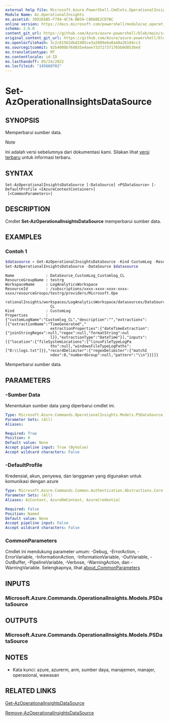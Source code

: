 ```yaml
---
external help file: Microsoft.Azure.PowerShell.Cmdlets.OperationalInsights.dll-Help.xml
Module Name: Az.OperationalInsights
ms.assetid: 3992E6B5-F794-4C7A-BB59-C8D60E2CD7BC
online version: https://docs.microsoft.com/powershell/module/az.operationalinsights/set-azoperationalinsightsdatasource
schema: 2.0.0
content_git_url: https://github.com/Azure/azure-powershell/blob/main/src/OperationalInsights/OperationalInsights/help/Set-AzOperationalInsightsDataSource.md
original_content_git_url: https://github.com/Azure/azure-powershell/blob/main/src/OperationalInsights/OperationalInsights/help/Set-AzOperationalInsightsDataSource.md
ms.openlocfilehash: 3c2c81562dbd2405ce3a2009e6a0a40a26104cc3
ms.sourcegitcommit: 82b4008b76d035e4aee733727371765b0d853bed
ms.translationtype: MT
ms.contentlocale: id-ID
ms.lasthandoff: 05/24/2022
ms.locfileid: "145660702"
---
```

# Set-AzOperationalInsightsDataSource

## SYNOPSIS
Memperbarui sumber data.

> [!NOTE]
>Ini adalah versi sebelumnya dari dokumentasi kami. Silakan lihat [versi terbaru](/powershell/module/az.operationalinsights/set-azoperationalinsightsdatasource) untuk informasi terbaru.

## SYNTAX

```
Set-AzOperationalInsightsDataSource [-DataSource] <PSDataSource> [-DefaultProfile <IAzureContextContainer>]
 [<CommonParameters>]
```

## DESCRIPTION
Cmdlet **Set-AzOperationalInsightsDataSource** memperbarui sumber data.

## EXAMPLES
### Contoh 1
```powershell
$datasource = Get-AzOperationalInsightsDataSource -Kind CustomLog -ResourceGroupName testrg -WorkspaceName LogAnalyticsWorkspace
Set-AzOperationalInsightsDataSource -DataSource $datasource
```
```output
Name              : DataSource_CustomLog_Customlog_CL
ResourceGroupName : testrg
WorkspaceName     : LogAnalyticsWorkspace
ResourceId        : /subscriptions/xxxx-xxxx-xxxx-xxxx-xxxx/resourceGroups/testrg/providers/Microsoft.Ope
                    rationalInsights/workspaces/LogAnalyticsWorkspace/datasources/DataSource_CustomLog_Customlog_
                    CL
Kind              : CustomLog
Properties        : {"customLogName":"Customlog_CL","description":"","extractions":[{"extractionName":"TimeGenerated","
                    extractionProperties":{"dateTimeExtraction":{"joinStringRegex":null,"regex":null,"formatString":nul
                    l}},"extractionType":"DateTime"}],"inputs":[{"location":{"fileSystemLocations":{"linuxFileTypeLogPa
                    ths":null,"windowsFileTypeLogPaths":["D:\\logs.txt"]}},"recordDelimiter":{"regexDelimiter":{"matchI
                    ndex":0,"numberdGroup":null,"pattern":"\\n"}}}]}
```
Memperbarui sumber data.
## PARAMETERS

### -Sumber Data
Menentukan sumber data yang diperbarui cmdlet ini.

```yaml
Type: Microsoft.Azure.Commands.OperationalInsights.Models.PSDataSource
Parameter Sets: (All)
Aliases:

Required: True
Position: 0
Default value: None
Accept pipeline input: True (ByValue)
Accept wildcard characters: False
```

### -DefaultProfile
Kredensial, akun, penyewa, dan langganan yang digunakan untuk komunikasi dengan azure

```yaml
Type: Microsoft.Azure.Commands.Common.Authentication.Abstractions.Core.IAzureContextContainer
Parameter Sets: (All)
Aliases: AzContext, AzureRmContext, AzureCredential

Required: False
Position: Named
Default value: None
Accept pipeline input: False
Accept wildcard characters: False
```

### CommonParameters
Cmdlet ini mendukung parameter umum: -Debug, -ErrorAction, -ErrorVariable, -InformationAction, -InformationVariable, -OutVariable, -OutBuffer, -PipelineVariable, -Verbose, -WarningAction, dan -WarningVariable. Selengkapnya, lihat [about_CommonParameters](http://go.microsoft.com/fwlink/?LinkID=113216)

## INPUTS

### Microsoft.Azure.Commands.OperationalInsights.Models.PSDataSource

## OUTPUTS

### Microsoft.Azure.Commands.OperationalInsights.Models.PSDataSource

## NOTES
* Kata kunci: azure, azurerm, arm, sumber daya, manajemen, manajer, operasional, wawasan

## RELATED LINKS

[Get-AzOperationalInsightsDataSource](./Get-AzOperationalInsightsDataSource.md)

[Remove-AzOperationalInsightsDataSource](./Remove-AzOperationalInsightsDataSource.md)


